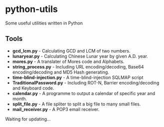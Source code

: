 # python-utils
Some useful utilities written in Python

## Tools
* **gcd_lcm.py** - Calculating GCD and LCM of two numbers.
* **lunaryear.py** - Calculating Chinese Lunar year by given A.D. year.
* **mores.py** - A translater of Mores code and Alphabets.
* **string_process.py** - Including URL encoding/decoding, Base64 encoding/decoding and MD5 Hash generating.
* **time-blind-injection.py** - A time-blind-injection SQLMAP script
* **TraditionalPassword.py** - Including ROT-N, Barrier encoding/decoding and Keyboard code.
* **calendar.py** - A programme to output a calendar of specific year and month.
* **split_file.py** - A file spliter to split a big file to many small files.
* **mail_receiver.py** - A POP3 email receiver.

Waiting for updating...
